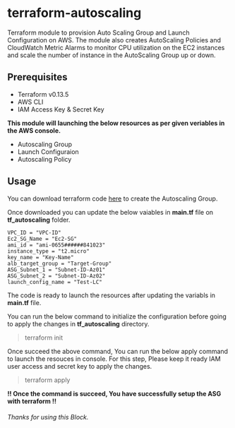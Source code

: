 # terraform-autoscaling

Terraform module to provision Auto Scaling Group and Launch Configuration on AWS. The module also creates AutoScaling Policies and CloudWatch Metric Alarms to monitor CPU utilization on the EC2 instances and scale the number of instance in the AutoScaling Group up or down.

## Prerequisites
- Terraform v0.13.5
- AWS CLI
- IAM Access Key & Secret Key

**This module will launching the below resources as per given veriables in the AWS console.**
- Autoscaling Group
- Launch Configuraion
- Autoscaling Policy

## Usage
You can download terraform code [here](https://github.com/TechyCloud/terraform-autoscaling/archive/main.zip) to create the Autoscaling Group. 

Once downloaded you can update the below vaiables in **main.tf** file on **tf_autoscaling** folder. 

```
VPC_ID = "VPC-ID"
Ec2_SG_Name = "Ec2-SG"
ami_id = "ami-0655######841023"
instance_type = "t2.micro"
key_name = "Key-Name"
alb_target_group = "Target-Group"
ASG_Subnet_1 = "Subnet-ID-Az01"
ASG_Subnet_2 = "Subnet-ID-Az02"
launch_config_name = "Test-LC"
```

The code is ready to launch the resources after updating the variabls in **main.tf** file. 

You can run the below command to initialize the configuration before going to apply the changes in **tf_autoscaling** directory.

> terraform init

Once succeed the above command, You can run the below apply command to launch the resouces in console. For this step, Please keep it ready IAM user access and secret key to apply the changes.   

> terraform apply


**!! Once the command is succeed, You have successfully setup the ASG with terraform !!**

###### Thanks for using this Block.
